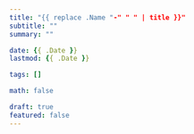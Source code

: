 ```yaml
---
title: "{{ replace .Name "-" " " | title }}"
subtitle: ""
summary: ""

date: {{ .Date }}
lastmod: {{ .Date }}

tags: []

math: false

draft: true
featured: false
---
```

